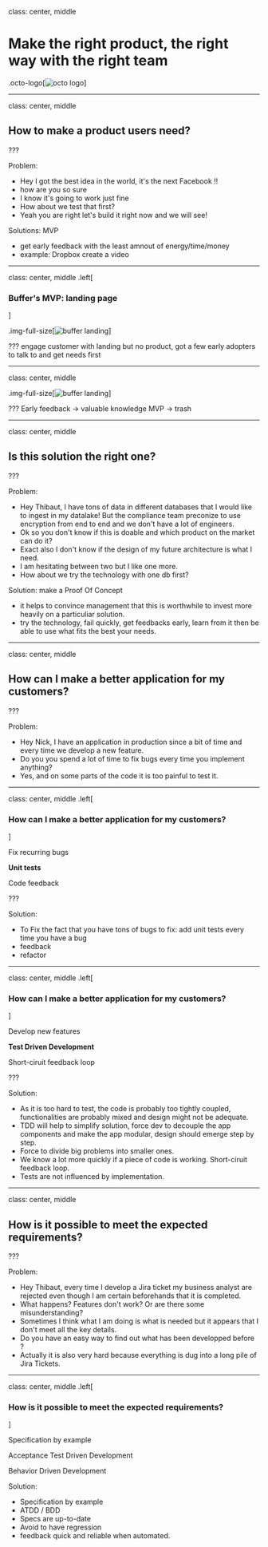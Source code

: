 
class: center, middle

# Make the right product, the right way with the right team
.octo-logo[![octo logo](./img/octo-logo.png)]

---
class: center, middle

## How to make a product users need?

???

Problem:

 - Hey I got the best idea in the world, it's the next Facebook !!
 - how are you so sure
 - I know it's going to work just fine
 - How about we test that first?
 - Yeah you are right let's build it right now and we will see!

Solutions: MVP
 - get early feedback with the least amnout of energy/time/money
 - example: Dropbox create a video

---
class: center, middle
.left[
### Buffer's MVP: landing page
]

.img-full-size[![buffer landing](./img/buffer-landing.png)]

???
engage customer with landing but no product, got a few early adopters to talk to and get needs first

---
class: center, middle

.img-full-size[![buffer landing](./img/trash-symbol.jpg)]

???
Early feedback -> valuable knowledge
MVP -> trash

---

class: center, middle

## Is this solution the right one?

???

Problem:

 - Hey Thibaut, I have tons of data in different databases that I would like to ingest in my datalake! But the compliance team preconize to use encryption from end to end and we don't have a lot of engineers. 
 - Ok so you don't know if this is doable and which product on the market can do it?
 - Exact also I don't know if the design of my future architecture is what I need.
 - I am hesitating between two but I like one more. 
 - How about we try the technology with one db first?

Solution: make a Proof Of Concept
- it helps to convince management that this is worthwhile to invest more heavily on a particuliar solution.
- try the technology, fail quickly, get feedbacks early, learn from it then be able to use what fits the best your needs. 

---

class: center, middle

## How can I make a better application for my customers?

???

Problem:

 - Hey Nick, I have an application in production since a bit of time and every time we develop a new feature.
 - Do you you spend a lot of time to fix bugs every time you implement anything? 
 - Yes, and on some parts of the code it is too painful to test it.

---

class: center, middle
.left[
### How can I make a better application for my customers?
]

Fix recurring bugs

**Unit tests**

Code feedback

???

Solution:

 - To Fix the fact that you have tons of bugs to fix: add unit tests every time you have a bug
 - feedback 
 - refactor

---

class: center, middle
.left[
### How can I make a better application for my customers?
]

Develop new features

**Test Driven Development**

Short-ciruit feedback loop

???

Solution:
- As it is too hard to test, the code is probably too tightly coupled, functionalities are probably mixed and design might not be adequate.
- TDD will help to simplify solution, force dev to decouple the app components and make the app modular, design should emerge step by step. 
- Force to divide big problems into smaller ones. 
- We know a lot more quickly if a piece of code is working. Short-ciruit feedback loop.
- Tests are not influenced by implementation.

---

class: center, middle

## How is it possible to meet the expected requirements?

???

Problem:

 - Hey Thibaut, every time I develop a Jira ticket my business analyst are rejected even though I am certain beforehands that it is completed.
 - What happens? Features don't work? Or are there some misunderstanding? 
 - Sometimes I think what I am doing is what is needed but it appears that I don't meet all the key details.
 - Do you have an easy way to find out what has been developped before ? 
 - Actually it is also very hard because everything is dug into a long pile of Jira Tickets.

---

class: center, middle
.left[
### How is it possible to meet the expected requirements?
]

Specification by example

Acceptance Test Driven Development

Behavior Driven Development


Solution: 
- Specification by example
- ATDD / BDD
- Specs are up-to-date
- Avoid to have regression
- feedback quick and reliable when automated. 
